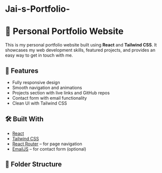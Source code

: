 # Jai-s-Portfolio-
# 💼 Personal Portfolio Website

This is my personal portfolio website built using **React** and **Tailwind CSS**. It showcases my web development skills, featured projects, and provides an easy way to get in touch with me.

## 🚀 Features

- Fully responsive design
- Smooth navigation and animations
- Projects section with live links and GitHub repos
- Contact form with email functionality
- Clean UI with Tailwind CSS

## 🛠️ Built With

- [React](https://reactjs.org/)
- [Tailwind CSS](https://tailwindcss.com/)
- [React Router](https://reactrouter.com/) – for page navigation
- [EmailJS](https://www.emailjs.com/) – for contact form (optional)

## 📂 Folder Structure

